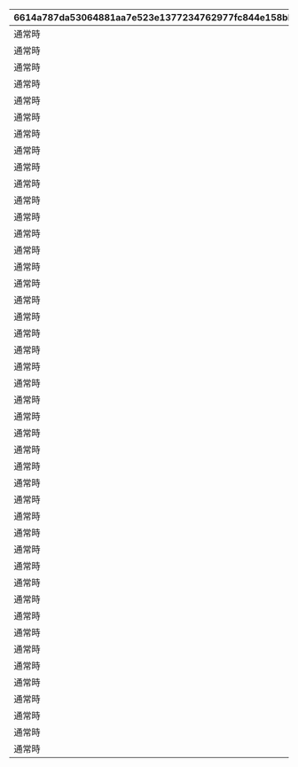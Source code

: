 |6614a787da53064881aa7e523e1377234762977fc844e158bbe424f288e2b878|370eb952c285bcdb0276976c4d2b2cc6eaa5bd0e5631edd1d783e1873db4f6bc|a13834f243a25564996298696769be0af0209519cb36db48fa317c30ab6e15e0|
| --- | --- | --- |
|通常時|装備中|106101|
|通常時|特殊スキル|106701|
|通常時|権能解放中|106801|
|通常時|特殊スキル|106901|
|通常時|変身中|115801|
|通常時|特殊スキル|116401|
|通常時|特殊スキル|118201|
|通常時|特殊スキル|118501|
|通常時|特殊スキル|118601|
|通常時|初回発動時|120801|
|通常時|特殊スキル|122001|
|通常時|共闘中|122301|
|通常時|特殊スキル|122701|
|通常時|特殊スキル|123001|
|通常時|共闘中|125001|
|通常時|特殊スキル|125801|
|通常時|特殊スキル|126001|
|通常時|特殊スキル|126101|
|通常時|特殊スキル|126201|
|通常時|【フルチャージ】中|126401|
|通常時|特殊スキル|126501|
|通常時|特殊スキル|129001|
|通常時|特殊スキル|129301|
|通常時|特殊スキル|129401|
|通常時|初回発動時|129501|
|通常時|特殊スキル|129601|
|通常時|特殊スキル|129701|
|通常時|特殊スキル|130001|
|通常時|特殊スキル|130101|
|通常時|特殊スキル|131201|
|通常時|特殊スキル|131801|
|通常時|特殊スキル|132001|
|通常時|鬼化中|132101|
|通常時|初回発動時|132401|
|通常時|初回発動時|132901|
|通常時|特殊スキル|133101|
|通常時|召喚体スキル|133801|
|通常時|特殊スキル|134501|
|通常時|特殊スキル|134901|
|通常時|特殊スキル|135001|
|通常時|特殊スキル|135101|
|通常時|特殊効果|135201|
|通常時|特殊スキル|135601|
|通常時|特殊スキル|181201|